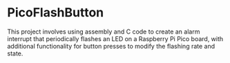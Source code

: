 # PicoFlashButton
This project involves using assembly and C code to create an alarm interrupt that periodically flashes an LED on a Raspberry Pi Pico board, with additional functionality for button presses to modify the flashing rate and state.
